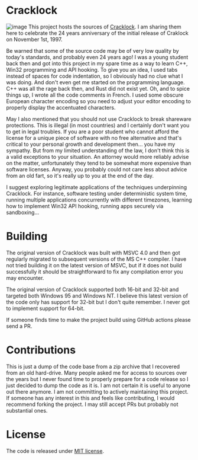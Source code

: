 # Cracklock

![image](https://user-images.githubusercontent.com/3913258/132970728-e71552c1-df04-4f7d-8c5d-7d7086b2d7d3.png)
This project hosts the sources of [Cracklock](https://william.famille-blum.org/software/cracklock/).
I am sharing them here to celebrate the 24 years anniversary of the initial release of Craklock on November 1st, 1997.

Be warned that some of the source code may be of very low quality by today's standards, and probably even 24 years ago!
I was a young student back then and got into this project in my spare time as a way to learn C++, Win32 programming and API hooking.
To give you an idea, I used tabs instead of spaces for code indentation, so I obviously had no clue what I was doing.
And don't even get me started on the programming language. C++ was all the rage back then, and Rust did not exist yet. Oh, and to spice things up, I wrote all the code comments in French. I used some obscure European character encoding so you need to adjust your editor  encoding to properly display the accentuated characters.

May I also mentioned that you should not use Cracklock to break shareware protections.
This is illegal (in most countries) and I certainly don't want you to get in legal troubles.
If you are a poor student who cannot afford the license for a unique piece of software with no free alternative and that's critical to your personal growth and development then... you have my sympathy. But from my limited understanding of the law, I don't think this is a valid exceptions to your situation.
An attorney would more reliably advise on the matter, unfortunately they tend to be somewhat more expensive than software licenses.
Anyway, you probably could not care less about advice from an old fart, so it's really up to you at the end of the day.

I suggest exploring legitimate applications of the techniques underpinning Cracklock. For instance, software testing under deterministic system time, running multiple applications concurrently with different timezones, learning how to implement Win32 API hooking, running apps securely via sandboxing...

# Building

The original version of Cracklock was built with MSVC 4.0 and then got regularly migrated to subsequent versions of the MS C++ compiler.
I have not tried building it on the latest version of MSVC, but if it does not build successfully it should be straightforward to fix any compilation error you may encounter.

The original version of Cracklock supported both 16-bit and 32-bit and targeted both Windows 95 and Windows NT.
I believe this latest version of the code only has support for 32-bit but I don't quite remember. I never got to implement support for 64-bit.

If someone finds time to make the project build using GitHub actions please send a PR.

# Contributions

This is just a dump of the code base from a zip archive that I recovered from an old hard-drive.
Many people asked me for access to sources over the years but I never found time to properly prepare for a code release so I just decided to dump the code as it is. I am not certain it is useful to anyone out there anymore. I am not committing to actively maintaining this project.
If someone has any interest in this and feels like contributing, I would recommend forking the project. I may still accept PRs but probably not substantial ones.

# License

The code is released under [MIT license](/LICENSE).
